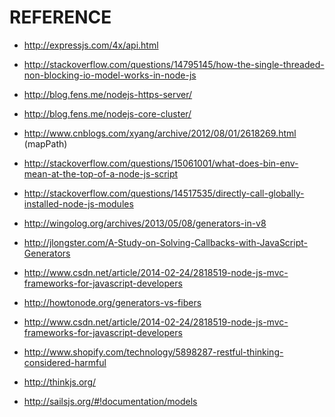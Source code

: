 REFERENCE
==================
+ http://expressjs.com/4x/api.html
+ http://stackoverflow.com/questions/14795145/how-the-single-threaded-non-blocking-io-model-works-in-node-js
+ http://blog.fens.me/nodejs-https-server/
+ http://blog.fens.me/nodejs-core-cluster/
+ http://www.cnblogs.com/xyang/archive/2012/08/01/2618269.html  (mapPath)

+ http://stackoverflow.com/questions/15061001/what-does-bin-env-mean-at-the-top-of-a-node-js-script
+ http://stackoverflow.com/questions/14517535/directly-call-globally-installed-node-js-modules

+ http://wingolog.org/archives/2013/05/08/generators-in-v8
+ http://jlongster.com/A-Study-on-Solving-Callbacks-with-JavaScript-Generators

+ http://www.csdn.net/article/2014-02-24/2818519-node-js-mvc-frameworks-for-javascript-developers

+ http://howtonode.org/generators-vs-fibers
+ http://www.csdn.net/article/2014-02-24/2818519-node-js-mvc-frameworks-for-javascript-developers

+ http://www.shopify.com/technology/5898287-restful-thinking-considered-harmful

+ http://thinkjs.org/
+ http://sailsjs.org/#!documentation/models